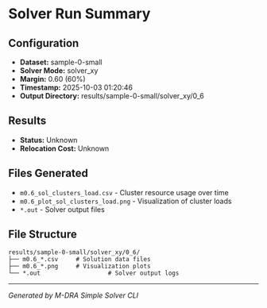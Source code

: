# Solver Run Summary

## Configuration
- **Dataset:** sample-0-small
- **Solver Mode:** solver_xy
- **Margin:** 0.60 (60%)
- **Timestamp:** 2025-10-03 01:20:46
- **Output Directory:** results/sample-0-small/solver_xy/0_6

## Results
- **Status:** Unknown
- **Relocation Cost:** Unknown

## Files Generated
- `m0.6_sol_clusters_load.csv` - Cluster resource usage over time
- `m0.6_plot_sol_clusters_load.png` - Visualization of cluster loads
- `*.out` - Solver output files

## File Structure
```
results/sample-0-small/solver_xy/0_6/
├── m0.6_*.csv     # Solution data files
├── m0.6_*.png     # Visualization plots
└── *.out                   # Solver output logs
```

---
*Generated by M-DRA Simple Solver CLI*
